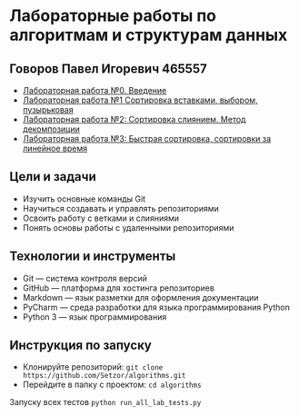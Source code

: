 # Лабораторные работы по алгоритмам и структурам данных
## Говоров Павел Игоревич 465557
- [Лабораторная работа №0. Введение](https://github.com/Seztor/algorithms/tree/main/lab0)
- [Лабораторная работа №1 Сортировка вставками, выбором, пузырьковая](https://github.com/Seztor/algorithms/tree/main/lab1)
- [Лабораторная работа №2: Сортировка слиянием. Метод декомпозиции](https://github.com/Seztor/algorithms/tree/main/lab2)
- [Лабораторная работа №3: Быстрая сортировка, сортировки за линейное время](https://github.com/Seztor/algorithms/tree/main/lab3)

## Цели и задачи
- Изучить основные команды Git                                                                                                  
- Научиться создавать и управлять репозиториями
- Освоить работу с ветками и слияниями    
- Понять основы работы с удаленными репозиториями


## Технологии и инструменты
- Git — система контроля версий
- GitHub — платформа для хостинга репозиториев
- Markdown — язык разметки для оформления документации
- PyCharm — среда разработки для языка программирования Python
- Python 3 — язык программирования

## Инструкция по запуску
- Клонируйте репозиторий:
`
git clone https://github.com/Setzor/algorithms.git
`
- Перейдите в папку с проектом:
`
cd algorithms
`

Запуску всех тестов
`
python run_all_lab_tests.py
`


